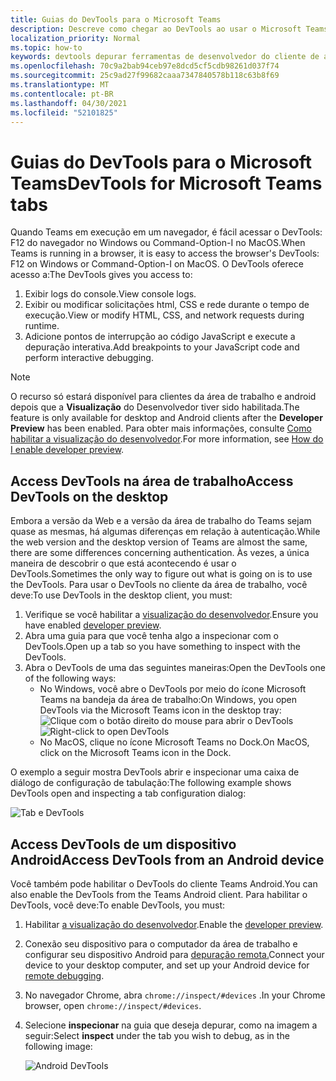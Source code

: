 ```yaml
---
title: Guias do DevTools para o Microsoft Teams
description: Descreve como chegar ao DevTools ao usar o Microsoft Teams Desktop Client
localization_priority: Normal
ms.topic: how-to
keywords: devtools depurar ferramentas de desenvolvedor do cliente de área de trabalho do chrome móvel
ms.openlocfilehash: 70c9a2bab94ceb97e8dcd5cf5cdb98261d037f74
ms.sourcegitcommit: 25c9ad27f99682caaa7347840578b118c63b8f69
ms.translationtype: MT
ms.contentlocale: pt-BR
ms.lasthandoff: 04/30/2021
ms.locfileid: "52101825"
---
```

# <a name="devtools-for-microsoft-teams-tabs"></a><span data-ttu-id="36932-104">Guias do DevTools para o Microsoft Teams</span><span class="sxs-lookup"><span data-stu-id="36932-104">DevTools for Microsoft Teams tabs</span></span>

<span data-ttu-id="36932-105">Quando Teams em execução em um navegador, é fácil acessar o DevTools: F12 do navegador no Windows ou Command-Option-I no MacOS.</span><span class="sxs-lookup"><span data-stu-id="36932-105">When Teams is running in a browser, it is easy to access the browser's DevTools: F12 on Windows or Command-Option-I on MacOS.</span></span> <span data-ttu-id="36932-106">O DevTools oferece acesso a:</span><span class="sxs-lookup"><span data-stu-id="36932-106">The DevTools gives you access to:</span></span>

1. <span data-ttu-id="36932-107">Exibir logs do console.</span><span class="sxs-lookup"><span data-stu-id="36932-107">View console logs.</span></span>
1. <span data-ttu-id="36932-108">Exibir ou modificar solicitações html, CSS e rede durante o tempo de execução.</span><span class="sxs-lookup"><span data-stu-id="36932-108">View or modify HTML, CSS, and network requests during runtime.</span></span>
1. <span data-ttu-id="36932-109">Adicione pontos de interrupção ao código JavaScript e execute a depuração interativa.</span><span class="sxs-lookup"><span data-stu-id="36932-109">Add breakpoints to your JavaScript code and perform interactive debugging.</span></span>

> [!NOTE]
> <span data-ttu-id="36932-110">O recurso só estará disponível para clientes da área de trabalho e android depois que a **Visualização** do Desenvolvedor tiver sido habilitada.</span><span class="sxs-lookup"><span data-stu-id="36932-110">The feature is only available for desktop and Android clients after the **Developer Preview** has been enabled.</span></span> <span data-ttu-id="36932-111">Para obter mais informações, consulte [Como habilitar a visualização do desenvolvedor](~/resources/dev-preview/developer-preview-intro.md).</span><span class="sxs-lookup"><span data-stu-id="36932-111">For more information, see [How do I enable developer preview](~/resources/dev-preview/developer-preview-intro.md).</span></span>

## <a name="access-devtools-on-the-desktop"></a><span data-ttu-id="36932-112">Access DevTools na área de trabalho</span><span class="sxs-lookup"><span data-stu-id="36932-112">Access DevTools on the desktop</span></span>

<span data-ttu-id="36932-113">Embora a versão da Web e a versão da área de trabalho do Teams sejam quase as mesmas, há algumas diferenças em relação à autenticação.</span><span class="sxs-lookup"><span data-stu-id="36932-113">While the web version and the desktop version of Teams are almost the same, there are some differences concerning authentication.</span></span> <span data-ttu-id="36932-114">Às vezes, a única maneira de descobrir o que está acontecendo é usar o DevTools.</span><span class="sxs-lookup"><span data-stu-id="36932-114">Sometimes the only way to figure out what is going on is to use the DevTools.</span></span> <span data-ttu-id="36932-115">Para usar o DevTools no cliente da área de trabalho, você deve:</span><span class="sxs-lookup"><span data-stu-id="36932-115">To use DevTools in the desktop client, you must:</span></span>

1. <span data-ttu-id="36932-116">Verifique se você habilitar a [visualização do desenvolvedor](~/resources/dev-preview/developer-preview-intro.md).</span><span class="sxs-lookup"><span data-stu-id="36932-116">Ensure you have enabled [developer preview](~/resources/dev-preview/developer-preview-intro.md).</span></span>
1. <span data-ttu-id="36932-117">Abra uma guia para que você tenha algo a inspecionar com o DevTools.</span><span class="sxs-lookup"><span data-stu-id="36932-117">Open up a tab so you have something to inspect with the DevTools.</span></span>
1. <span data-ttu-id="36932-118">Abra o DevTools de uma das seguintes maneiras:</span><span class="sxs-lookup"><span data-stu-id="36932-118">Open the DevTools one of the following ways:</span></span>
    * <span data-ttu-id="36932-119">No Windows, você abre o DevTools por meio do ícone Microsoft Teams na bandeja da área de trabalho:</span><span class="sxs-lookup"><span data-stu-id="36932-119">On Windows, you open DevTools via the Microsoft Teams icon in the desktop tray:</span></span><br>
  <span data-ttu-id="36932-120">![Clique com o botão direito do mouse para abrir o DevTools](~/assets/images/dev-preview/devtools-right-click.png)</span><span class="sxs-lookup"><span data-stu-id="36932-120">![Right-click to open DevTools](~/assets/images/dev-preview/devtools-right-click.png)</span></span>
    * <span data-ttu-id="36932-121">No MacOS, clique no ícone Microsoft Teams no Dock.</span><span class="sxs-lookup"><span data-stu-id="36932-121">On MacOS, click on the Microsoft Teams icon in the Dock.</span></span>

<span data-ttu-id="36932-122">O exemplo a seguir mostra DevTools abrir e inspecionar uma caixa de diálogo de configuração de tabulação:</span><span class="sxs-lookup"><span data-stu-id="36932-122">The following example shows DevTools open and inspecting a tab configuration dialog:</span></span>

   ![Tab e DevTools](~/assets/images/dev-preview/tab-and-devtools.png)

## <a name="access-devtools-from-an-android-device"></a><span data-ttu-id="36932-124">Access DevTools de um dispositivo Android</span><span class="sxs-lookup"><span data-stu-id="36932-124">Access DevTools from an Android device</span></span>

<span data-ttu-id="36932-125">Você também pode habilitar o DevTools do cliente Teams Android.</span><span class="sxs-lookup"><span data-stu-id="36932-125">You can also enable the DevTools from the Teams Android client.</span></span> <span data-ttu-id="36932-126">Para habilitar o DevTools, você deve:</span><span class="sxs-lookup"><span data-stu-id="36932-126">To enable DevTools, you must:</span></span>

1. <span data-ttu-id="36932-127">Habilitar [a visualização do desenvolvedor](~/resources/dev-preview/developer-preview-intro.md).</span><span class="sxs-lookup"><span data-stu-id="36932-127">Enable the [developer preview](~/resources/dev-preview/developer-preview-intro.md).</span></span>
1. <span data-ttu-id="36932-128">Conexão seu dispositivo para o computador da área de trabalho e configurar seu dispositivo Android para [depuração remota.](https://developers.google.com/web/tools/chrome-devtools/remote-debugging/)</span><span class="sxs-lookup"><span data-stu-id="36932-128">Connect your device to your desktop computer, and set up your Android device for [remote debugging](https://developers.google.com/web/tools/chrome-devtools/remote-debugging/).</span></span>
1. <span data-ttu-id="36932-129">No navegador Chrome, abra `chrome://inspect/#devices` .</span><span class="sxs-lookup"><span data-stu-id="36932-129">In your Chrome browser, open `chrome://inspect/#devices`.</span></span>
1. <span data-ttu-id="36932-130">Selecione **inspecionar** na guia que deseja depurar, como na imagem a seguir:</span><span class="sxs-lookup"><span data-stu-id="36932-130">Select **inspect** under the tab you wish to debug, as in the following image:</span></span>

   ![Android DevTools](~/assets/images/android-devtools.png)
